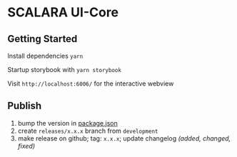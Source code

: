 # SCALARA UI-Core

## Getting Started

Install dependencies `yarn`

Startup storybook with `yarn storybook`

Visit `http://localhost:6006/` for the interactive webview

## Publish
1. bump the version in [package.json](package.json)
2. create `releases/x.x.x` branch from `development`
3. make release on github; tag: `x.x.x`; update changelog *(added, changed, fixed)*
